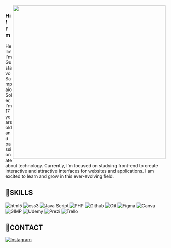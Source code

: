 <img align="right" height="480em" src="https://raw.githubusercontent.com/gist/GustaSoier/abff24d55e4e903bd8708d5307531ee4/raw/09edecdbbee16c272a9999a8119f719900bfbe3e/githubcard.svg"/>

### Hi! I'm 

Hello! I'm Gustavo Sampaio Soier, I'm 17 years old and passionate about technology. Currently, I'm focused on studying front-end to create interactive and attractive interfaces for websites and applications. I am excited to learn and grow in this ever-evolving field.



## 🚀SKILLS
<div style="display: inline-block">
  <img align="center" alt="html5" src="https://img.shields.io/badge/HTML5-E34F26?style=for-the-badge&logo=html5&logoColor=white"/> 
  <img align="center" alt="css3" src="https://img.shields.io/badge/CSS3-1572B6?style=for-the-badge&logo=css3&logoColor=white"/>
  <img align="center" alt="Java Script" src="https://img.shields.io/badge/JavaScript-F7DF1E?style=for-the-badge&logo=javascript&logoColor=black"/>
    <img align="center" alt="PHP" src="https://img.shields.io/badge/PHP-777BB4?style=for-the-badge&logo=php&logoColor=white"/>
   <img align="center" alt="Github" src="https://img.shields.io/badge/GitHub-100000?style=for-the-badge&logo=github&logoColor=white"/>
  <img align="center" alt="Git" src="https://img.shields.io/badge/GIT-E44C30?style=for-the-badge&logo=git&logoColor=white"/>
    <img align="center" alt="Figma" src="https://img.shields.io/badge/Figma-F24E1E?style=for-the-badge&logo=figma&logoColor=white"/>
    <img align="center" alt="Canva" src="https://img.shields.io/badge/Canva-%2300C4CC.svg?&style=for-the-badge&logo=Canva&logoColor=white"/>
      <img align="center" alt="GIMP" src="https://img.shields.io/badge/gimp-5C5543?style=for-the-badge&logo=gimp&logoColor=white"/>
      <img align="center" alt="Udemy" src="https://img.shields.io/badge/Udemy-EC5252?style=for-the-badge&logo=Udemy&logoColor=white"/>
      <img align="center" alt="Prezi" src="https://img.shields.io/badge/Prezi-3181FF?style=for-the-badge&logo=prezi&logoColor=white"/>
      <img align="center" alt="Trello" src="https://img.shields.io/badge/Trello-0052CC?style=for-the-badge&logo=trello&logoColor=white"/>
</div><br/>




## 📱CONTACT

[![Instagram](https://img.shields.io/badge/Instagram-E4405F?style=for-the-badge&logo=instagram&logoColor=white)](https://instagram.com/gustavo.oxx)
